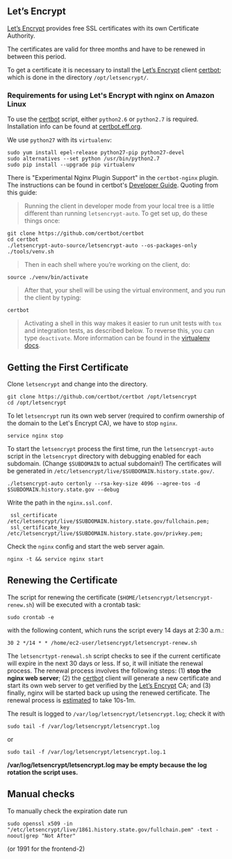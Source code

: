 ## Let’s Encrypt

[Let’s Encrypt] provides free SSL certificates with its own Certificate Authority.

The certificates are valid for three months and have to be renewed in between this period.

To get a certificate it is necessary to install the [Let’s Encrypt] client [certbot]; which is done in the directory `/opt/letsencrypt/`.

### Requirements for using Let's Encrypt with nginx on Amazon Linux

To use the [certbot] script, either `python2.6` or `python2.7` is required.  
Installation info can be found at [certbot.eff.org](https://certbot.eff.org/#centosrhel6-nginx).

We use `python27` with its `virtualenv`:

~~~shell
sudo yum install epel-release python27-pip python27-devel
sudo alternatives --set python /usr/bin/python2.7
sudo pip install --upgrade pip virtualenv
~~~

There is "Experimental Nginx Plugin Support" in the `certbot-nginx` plugin. The instructions can be found in certbot's [Developer Guide](https://certbot.eff.org/docs/contributing.html#running-a-local-copy-of-the-client). Quoting from this guide:

> Running the client in developer mode from your local tree is a little different than running `letsencrypt-auto`. To get set up, do these things once:

~~~shell
git clone https://github.com/certbot/certbot
cd certbot
./letsencrypt-auto-source/letsencrypt-auto --os-packages-only
./tools/venv.sh
~~~

> Then in each shell where you’re working on the client, do:

~~~shell
source ./venv/bin/activate
~~~

> After that, your shell will be using the virtual environment, and you run the client by typing:

~~~shell
certbot
~~~

> Activating a shell in this way makes it easier to run unit tests with `tox` and integration tests, as described below. To reverse this, you can type `deactivate`. More information can be found in the [virtualenv docs](https://virtualenv.pypa.io/).

## Getting the First Certificate

Clone `letsencrypt` and change into the directory.

~~~shell
git clone https://github.com/certbot/certbot /opt/letsencrypt
cd /opt/letsencrypt
~~~

To let `letsencrypt` run its own web server (required to confirm ownership of the domain to the Let's Encrypt CA), we have to stop `nginx`.

~~~shell
service nginx stop
~~~

To start the `letsencrypt` process the first time, run the `letsencrypt-auto` script in the `letsencrypt` directory with debugging enabled for each subdomain. (Change `$SUBDOMAIN` to actual subdomain!)
The certificates will be generated in `/etc/letsencrypt/live/$SUBDOMAIN.history.state.gov/`.

~~~shell
./letsencrypt-auto certonly --rsa-key-size 4096 --agree-tos -d $SUBDOMAIN.history.state.gov --debug
~~~

Write the path in the `nginx.ssl.conf`.

     ssl_certificate      /etc/letsencrypt/live/$SUBDOMAIN.history.state.gov/fullchain.pem;
     ssl_certificate_key  /etc/letsencrypt/live/$SUBDOMAIN.history.state.gov/privkey.pem;

Check the `nginx` config and start the web server again.

~~~shell
nginx -t && service nginx start
~~~

## Renewing the Certificate

The script for renewing the certificate (`$HOME/letsencrypt/letsencrypt-renew.sh`) will be executed with a crontab task:

~~~shell
sudo crontab -e
~~~

with the following content, which runs the script every 14 days at 2:30 a.m.:

~~~text
30 2 */14 * * /home/ec2-user/letsencrypt/letsencrypt-renew.sh
~~~

The `letsencrtypt-renewal.sh` script checks to see if the current certificate will expire in the next 30 days or less. If so, it will initiate the renewal process. The renewal process involves the following steps: (1) __stop the nginx web server__; (2) the [certbot] client will generate a new certificate and start its own web server to get verified by the [Let’s Encrypt] CA; and (3) finally, nginx will be started back up using the renewed certificate. The renewal process is [estimated](https://community.letsencrypt.org/t/how-long-will-it-take-to-get-a-certificate/1200) to take 10s-1m.

The result is logged to `/var/log/letsencrypt/letsencrypt.log`; check it with

`sudo tail -f /var/log/letsencrypt/letsencrypt.log`

or

`sudo tail -f /var/log/letsencrypt/letsencrypt.log.1`

**/var/log/letsencrypt/letsencrypt.log may be empty because the log rotation the script uses.**

## Manual checks

To manually check the expiration date run

`sudo openssl x509 -in "/etc/letsencrypt/live/1861.history.state.gov/fullchain.pem" -text -noout|grep "Not After"`

(or 1991 for the frontend-2)

[Let’s Encrypt]: https://letsencrypt.org/
[certbot]: https://github.com/certbot/certbot
